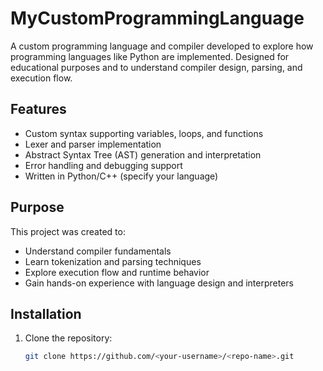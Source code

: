 # MyCustomProgrammingLanguage

A custom programming language and compiler developed to explore how programming languages like Python are implemented. Designed for educational purposes and to understand compiler design, parsing, and execution flow.

## Features
- Custom syntax supporting variables, loops, and functions
- Lexer and parser implementation
- Abstract Syntax Tree (AST) generation and interpretation
- Error handling and debugging support
- Written in Python/C++ (specify your language)

## Purpose
This project was created to:
- Understand compiler fundamentals
- Learn tokenization and parsing techniques
- Explore execution flow and runtime behavior
- Gain hands-on experience with language design and interpreters

## Installation
1. Clone the repository:
   ```bash
   git clone https://github.com/<your-username>/<repo-name>.git
